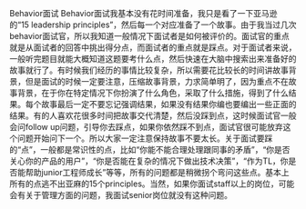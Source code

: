 Behavior面试
Behavior面试我基本没有花时间准备，我只是看了一下亚马逊的“15 leadership principles”，然后每一个对应准备了一个故事。由于我当过几次behavior面试官，所以我知道一般情况下面试者是如何被评价的。面试官的重点就是从面试者的回答中挑出得分点，而面试者的重点就是踩点。对于面试者来说，一般听完题目就能大概知道这题要考什么点，然后快速在大脑中搜索出来准备好的故事就行了。有时候我们经历的事情比较复杂，所以需要花比较长的时间讲故事背景，但是面试的时候一定要注意，压缩故事背景，力求简单明了，因为重点不在故事背景，在于你在特定情况下你扮演了什么角色，采取了什么措施，得到了什么结果。每个故事最后一定不要忘记强调结果，如果没有结果你编也要编出一些正面的结果。有的人喜欢花很多时间把故事交代清楚，然后没踩到点，这时候面试官一般会问follow up问题，引导你去踩点，如果你依然踩不到点，面试官很可能放弃这个问题开始问下一个。所以大家一定注意保持故事不要太长。关于面试要踩的“点”，一般都是常识性的点，比如“你能不能合理处理跟同事的矛盾”，“你是否关心你的产品的用户”，“你是否能在复杂的情况下做出技术决策”，“作为TL，你是否能帮助junior工程师成长”等等，所有的问题都是稍微拐个弯问这些点。基本上所有的点逃不出亚麻的15个principles。当然，如果你面试staff以上的岗位，可能会有关于管理方面的问题，我面试senior岗位就没有这种问题。